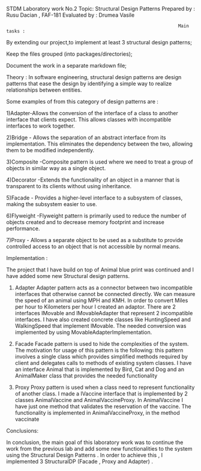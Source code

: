 STDM Laboratory work No.2
                                                               Topic: Structural Design Patterns
                                                               Prepared by : Rusu Dacian , FAF-181
                                                               Evaluated by : Drumea Vasile 
                                                               
                                                                    Main tasks :      
By extending our project,to implement at least 3 structural design patterns;

Keep the files grouped (into packages/directories);

Document the work in a separate markdown file;

Theory :
In software engineering, structural design patterns are design patterns that ease the design by identifying a simple way to realize relationships between entities.

Some examples of from this category of design patterns are :

1)Adapter-Allows the conversion of the interface of a class to another interface that clients expect. This allows classes with incompatible interfaces to work together.

2)Bridge - Allows the separation of an abstract interface from its implementation. This eliminates the dependency between the two, allowing them to be modified independently.

3)Composite -Composite pattern is used where we need to treat a group of objects in similar way as a single object.

4)Decorator -Extends the functionality of an object in a manner that is transparent to its clients without using inheritance.

5)Facade - Provides a higher-level interface to a subsystem of classes, making the subsystem easier to use.

6)Flyweight -Flyweight pattern is primarily used to reduce the number of objects created and to decrease memory footprint and increase performance.

7)Proxy - Allows a separate object to be used as a substitute to provide controlled access to an object that is not accessible by normal means.

Implementation :

The project that I have build on top of Animal blue print was continued and I have added some new Structural design patterns.

1) Adapter
Adapter pattern acts as a connector between two incompatible interfaces that otherwise cannot be connected directly.
We can measure the speed of an animal using MPH and KMH. In order to convert Miles per hour to Kilometers per hour I created an adaptor.
There are 2 interfaces IMovable and IMovableAdapter that represent 2 incompatible interfaces.
I have also created concrete classes like HuntingSpeed and WalkingSpeed that implement IMovable.
The needed conversion was implemented by using MovableAdapterImplementation.

2) Facade
Facade pattern is used to hide the complexities of the system. The motivation for usage of this pattern is the following:
this pattern involves a single class which provides simplified methods required by client and delegates calls to methods of existing system classes.
I have an interface Animal that is implemented by Bird, Cat and Dog and an AnimalMaker class
that provides the needed functionality

3) Proxy
Proxy pattern is used when a class need to represent functionality of another class.
I made a IVaccine interface that is implemented by 2 classes AnimalVaccine and AnimalVaccineProxy.
In AnimalVaccine I have just one method that validates the reservation of the vaccine.
The functionality is implemented in AnimalVaccineProxy, in the method vaccinate

Conclusions:

In conclusion, the main goal of this laboratory work was to continue the work from the previous lab and add some new functionalities to the system using 
the Structural Design Patterns . In order to achieve this , I implemented 3 StructuralDP (Facade , Proxy and Adapter) .
